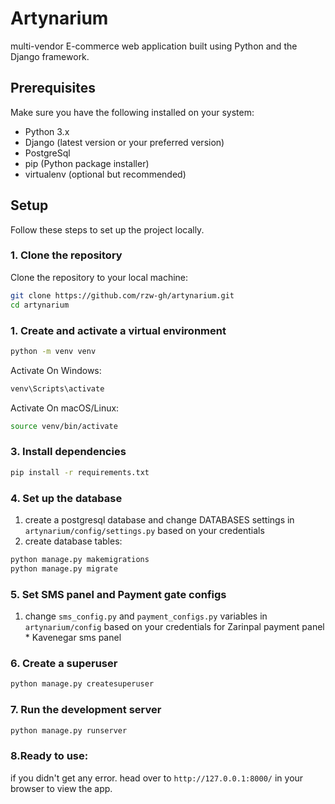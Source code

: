 # Artynarium
multi-vendor E-commerce web application built using Python and the Django framework.

## Prerequisites

Make sure you have the following installed on your system:

- Python 3.x
- Django (latest version or your preferred version)
- PostgreSql
- pip (Python package installer)
- virtualenv (optional but recommended)

## Setup

Follow these steps to set up the project locally.

### 1. Clone the repository

Clone the repository to your local machine:

```bash
git clone https://github.com/rzw-gh/artynarium.git
cd artynarium
```

### 1. Create and activate a virtual environment

```bash
python -m venv venv
```

Activate On Windows:

```bash
venv\Scripts\activate
```

Activate On macOS/Linux:

```bash
source venv/bin/activate
```

### 3. Install dependencies

```bash
pip install -r requirements.txt
```

### 4. Set up the database
1. create a postgresql database and change DATABASES settings in `artynarium/config/settings.py` based on your credentials
2. create database tables:
```bash
python manage.py makemigrations
python manage.py migrate
```

### 5. Set SMS panel and Payment gate configs
1. change `sms_config.py` and `payment_configs.py` variables in `artynarium/config` based on your credentials for Zarinpal payment panel * Kavenegar sms panel

### 6. Create a superuser

```bash
python manage.py createsuperuser
```

### 7. Run the development server

```bash
python manage.py runserver
```

### 8.Ready to use:
if you didn't get any error. head over to `http://127.0.0.1:8000/` in your browser to view the app.
